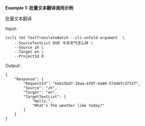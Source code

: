 **Example 1: 批量文本翻译调用示例**

批量文本翻译

Input: 

```
tccli tmt TextTranslateBatch --cli-unfold-argument  \
    --SourceTextList 你好 今天天气怎么样 \
    --Source zh \
    --Target en \
    --ProjectId 0
```

Output: 
```
{
    "Response": {
        "RequestId": "beb15bd7-29aa-4f0f-9a80-574d6fc3733f",
        "Source": "zh",
        "Target": "en",
        "TargetTextList": [
            "Hello.",
            "What's the weather like today?"
        ]
    }
}
```

